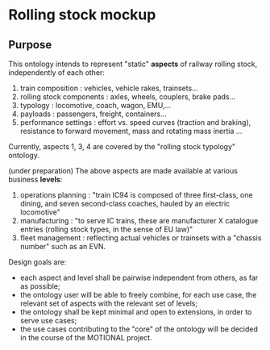 # Rolling stock mockup
## Purpose
This ontology intends to represent "static" __aspects__ of railway rolling stock, independently of each other:
1. train composition : vehicles, vehicle rakes, trainsets...
2. rolling stock components : axles, wheels, couplers, brake pads...
3. typology : locomotive, coach, wagon, EMU,...
4. payloads : passengers, freight, containers...
5. performance settings : effort vs. speed curves (traction and braking), resistance to forward movement, mass and rotating mass inertia ...

Currently, aspects 1, 3, 4 are covered by the "rolling stock typology" ontology.

(under preparation) The above aspects are made available at various business __levels__:
1. operations planning : "train IC94 is composed of three first-class, one dining, and seven second-class coaches, hauled by an electric locomotive"
2. manufacturing : "to serve IC trains, these are manufacturer X catalogue entries (rolling stock types, in the sense of EU law)"
3. fleet management : reflecting actual vehicles or trainsets with a "chassis number" such as an EVN.

Design goals are:
* each aspect and level shall be pairwise independent from others, as far as possible;
* the ontology user will be able to freely combine, for each use case, the relevant set of aspects with the relevant set of levels;
* the ontology shall be kept minimal and open to extensions, in order to serve use cases;
* the use cases contributing to the "core" of the ontology will be decided in the course of the MOTIONAL project.
